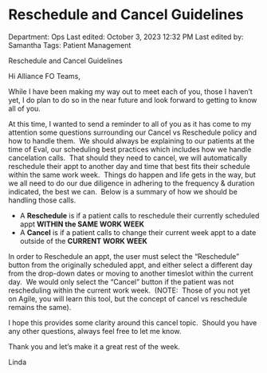 # Reschedule and Cancel Guidelines

Department: Ops
Last edited: October 3, 2023 12:32 PM
Last edited by: Samantha
Tags: Patient Management

Reschedule and Cancel Guidelines

Hi Alliance FO Teams,

While I have been making my way out to meet each of you, those I haven’t yet, I do plan to do so in the near future and look forward to getting to know all of you.

At this time, I wanted to send a reminder to all of you as it has come to my attention some questions surrounding our Cancel vs Reschedule policy and how to handle them.  We should always be explaining to our patients at the time of Eval, our scheduling best practices which includes how we handle cancelation calls.  That should they need to cancel, we will automatically reschedule their appt to another day and time that best fits their schedule within the same work week.  Things do happen and life gets in the way, but we all need to do our due diligence in adhering to the frequency & duration indicated, the best we can.  Below is a summary of how we should be handling those calls.

- A **Reschedule** is if a patient calls to reschedule their currently scheduled appt **WITHIN the SAME WORK WEEK**
- A **Cancel** is if a patient calls to change their current week appt to a date outside of the **CURRENT WORK WEEK**

In order to Reschedule an appt, the user must select the “Reschedule” button from the originally scheduled appt, and either select a different day from the drop-down dates or moving to another timeslot within the current day.  We would only select the “Cancel” button if the patient was not rescheduling within the current work week.  (NOTE:  Those of you not yet on Agile, you will learn this tool, but the concept of cancel vs reschedule remains the same).

I hope this provides some clarity around this cancel topic.  Should you have any other questions, always feel free to let me know.

Thank you and let’s make it a great rest of the week.

Linda